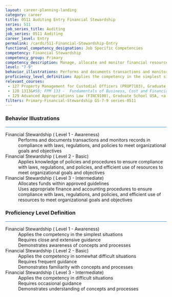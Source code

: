 ```yaml
---
layout: career-planning-landing
category: career
title: 0511 Auditing Entry Financial Stewardship
series: 511
job_series_title: Auditing
job_series: 0511 Auditing
career_level: Entry
permalink: /cards/511-Financial-Stewardship-Entry
functional_competency_designation: Job Specific Competencies
competency: Financial Stewardship
competency_group: Primary
competency_description: Manage, allocate and monitor financial resources in compliance with laws, regulations, and policies, with sufficient transparency and appropriate internal controls to ensure these resources are efficIently applied to meet organizational goals and objectives, while considering the Federal Government's fiduciary duty to the Nation
level: "7-9"
behavior_illustrations: Performs and documents transactions and monitors records in compliance with laws, regulations, and policies to meet organizational goals and objectives ? Applies knowledge of policies and procedures to ensure compliance with laws, regulations, and policies, and efficient use of resources to meet organizational goals and objectives ? Allocates funds within approved guidelines ? Uses appropriate finance and accounting procedures to ensure compliance with laws, regulations, and policies, and efficient use of resources to meet organizational goals and objectives
proficiency_level_definition: Applies the competency in the simplest situations ? Requires close and extensive guidance ? Demonstrates awareness of concepts and processes ? Applies the competency in somewhat difficult situations ? Requires frequent guidance ? Demonstrates familiarity with concepts and processes ? Applies the competency in difficult situations ? Requires occasional guidance ? Demonstrates understanding of concepts and processes
relevant_courses: 
 - 127 Property Management for Custodial Officers (PROP7103), Graduate School USA, <a href="https://www.graduateschool.edu/solr-search/content?keys=PROP7103">https://www.graduateschool.edu/solr-search/content?keys=PROP7103</a>
 - 128 1313&#58; FPM 133 -  Fundamentals of Business, Cost and Financial Management, Learning Tree
 - 129 Advanced Appropriations Law (FINC9100), Graduate School USA, <a href="https://www.graduateschool.edu/solr-search/content?keys=FINC9100">https://www.graduateschool.edu/solr-search/content?keys=FINC9100</a>
filters: Primary-Financial-Stewardship GS-7-9 series-0511
---
```


<div class="desktop:grid-col-6 margin-y-3">
  <div class="border-top-2 bg-white padding-3 shadow-5 height-full members-hover border-1px button-border border-top-blue radius-lg card-text-color">
    <h3>Behavior Illustrations</h3>
    <hr style="background-color: #2680EB !important;"/>
    <dl class="text-base card-content-color"><dt>Financial Stewardship ( Level 1 - Awareness)</dt><dd>Performs and documents transactions and monitors records in compliance with laws, regulations, and policies to meet organizational goals and objectives</dd><dt>Financial Stewardship ( Level 2 - Basic)</dt><dd>Applies knowledge of policies and procedures to ensure compliance with laws, regulations, and policies, and efficient use of resources to meet organizational goals and objectives</dd><dt>Financial Stewardship ( Level 3 - Intermediate)</dt><dd>Allocates funds within approved guidelines </dd><dd> Uses appropriate finance and accounting procedures to ensure compliance with laws, regulations, and policies, and efficient use of resources to meet organizational goals and objectives</dd></dl>
  </div>
</div>
<div class="desktop:grid-col-6 margin-y-3">
  <div class="border-top-2 bg-white padding-3 shadow-5 height-full members-hover border-1px button-border border-top-blue radius-lg card-text-color">
    <h3>Proficiency Level Definition</h3>
     <hr style="background-color: #2680EB !important;"/>
    <dl class="text-base card-content-color"><dt>Financial Stewardship ( Level 1 - Awareness)</dt><dd>Applies the competency in the simplest situations </dd><dd> Requires close and extensive guidance </dd><dd> Demonstrates awareness of concepts and processes</dd><dt>Financial Stewardship ( Level 2 - Basic)</dt><dd>Applies the competency in somewhat difficult situations </dd><dd> Requires frequent guidance </dd><dd> Demonstrates familiarity with concepts and processes</dd><dt>Financial Stewardship ( Level 3 - Intermediate)</dt><dd>Applies the competency in difficult situations </dd><dd> Requires occasional guidance </dd><dd> Demonstrates understanding of concepts and processes</dd></dl>
  </div>
</div>
